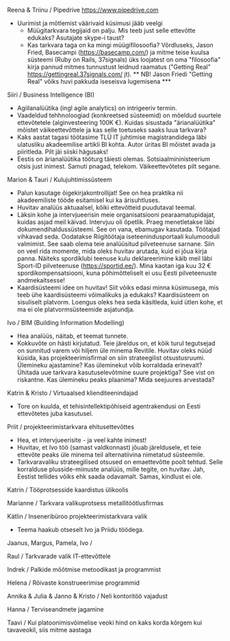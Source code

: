 Reena & Triinu / Pipedrive https://www.pipedrive.com
- Uurimist ja mõtlemist väärivaid küsimusi jääb veelgi
  - Müügitarkvara tegijaid on palju. Mis teeb just selle ettevõtte edukaks? Asutajate skype-i taust?
  - Kas tarkvara taga on ka mingi müügifilosoofia? Võrdluseks, Jason Fried, Basecampi (https://basecamp.com/) ja mitme teise kuulsa süsteemi (Ruby on Rails, 37signals) üks loojatest on oma "filosoofia" kirja pannud mitmes tunnustust leidnud raamatus ("Getting Real" https://gettingreal.37signals.com/ jt).
  ** NB! Jason Friedi "Getting Real" võiks huvi pakkuda iseseisva lugemisena ***

Siiri / Business Intelligence (BI)
- Agiilanalüütika (ingl agile analytics) on intrigeeriv termin.
- Vaadeldud tehhnoloogiad (konkreetsed süsteemid) on mõeldud suurtele ettevõtetele (alginvesteering 100K €). Kuidas sisustada "ärianalüütika" mõistet väikeettevõttele ja kas selle toetuseks saaks luua tarkvara?
- Kaks aastat tagasi töötasime TLÜ IT juhtimise magistrandidega läbi ulatusliku akadeemilise artikli BI kohta. Autor üritas BI mõistet avada ja piiritleda. Pilt jäi siiski hägusaks!
- Eestis on ärianalüütika tööturg täiesti olemas. Sotsiaalmininisteerium otsis just inimest. Samuti pnagad, telekom. Väikeettevõtetes pilt segane. 

Marion & Tauri / Kulujuhtimissüsteem
- Palun kasutage õigekirjakontrollijat! See on hea praktika nii akadeemiliste tööde esitamisel kui ka ärisuhtluses.
- Huvitav analüüs aktuaalsel, kõiki ettevõtteid puudutaval teemal.
- Läksin kohe ja intervjueerisin meie organisatsiooni pearaamatupidajat, kuidas asjad meil käivad. Intervjuu oli õpetlik. Praeg menetletakse läbi dokumendihaldussüsteemi. See on vana, ebamugav kasutada. Töötajad vihkavad seda. Oodatakse Riigitöötaja iseteenindusportaali kulumooduli valmimist. See saab olema teie analüüsitud pilveteenuse sarnane. Siin on veel rida momente, mida oleks huvitav arutada, kuid ei jõua kirja panna. Näiteks spordiklubi teenuse kulu deklareerimine käib meil läbi Sport-ID pilveteenuse (https://sportid.ee/). Mina kaotan iga kuu 32 € spordikompensatsiooni, kuna põhimõtteliselt ei usu Eesti pilveteenuste andmekaitsesse!  
- Kaardisüsteemi idee on huvitav! Siit võiks edasi minna küsimusega, mis teeb ühe kaardisüsteemi võimalikuks ja edukaks? Kaardisüsteem on sisuliselt platvorm. Loengus oleks hea seda käsitleda, kuid ütlen kohe, et ma ei ole platvormsüsteemide asjatundja. 

Ivo / BIM (Building Information Modelling)
- Hea analüüs, näitab, et teemat tunnete.
- Kokkuvõte on hästi kirjutatud. Teie järeldus on, et kõik turul tegutsejad on sunnitud varem või hiljem üle minema Revitile. Huvitav oleks nüüd küsida, kas projekteerimisfirmal on siin strateegilist otsustusruumi. Ülemineku ajastamine? Kas üleminekut võib korraldada erinevalt? Ühitada uue tarkvara kasutuselevõtmine suure projektiga? See vist on riskantne. Kas ülemineku peaks plaanima? Mida seejuures arvestada?

Katrin & Kristo / Virtuaalsed klienditeenindajad
- Tore on kuulda, et tehisintellektipõhiseid agentrakendusi on Eesti ettevõtetes juba kasutusel.

Priit / projekteerimistarkvara ehitusettevõttes
- Hea, et intervjueerisite - ja veel kahte inimest!
- Huvitav, et Ivo töö (samast valdkonnast) jõuab järeldusele, et teie ettevõte peaks üle minema teil alternatiivina nimetatud süsteemile.
- Tarkvaravaliku strateegilised otsused on emaettevõtte poolt tehtud. Selle korralduse plusside-miinuste analüüs, mille tegite, on huvitav. Jah, Eestist tellides võiks ehk saada odavamalt. Samas, kindlust ei ole.

Katrin / Tööprotsesside kaardistus ülikoolis

Marianne / Tarkvara valikuprotsess metallitöötlusfirmas

Kätlin / Inseneribüroo projekteerimistarkvara valik
- Teema haakub otseselt Ivo ja Priidu töödega.

Jaanus, Margus, Pamela, Ivo / 

Raul / Tarkvarade valik IT-ettevõttele

Indrek / Palkide mõõtmise metoodikast ja programmist

Helena / Rõivaste konstrueerimise programmid

Annika & Julia & Janno & Kristo / Neli kontoritöö vajadust

Hanna / Terviseandmete jagamine

Taavi / Kui platoonimisvõimelise veoki hind on kaks korda kõrgem kui tavaveokil, siis mitme aastaga 
